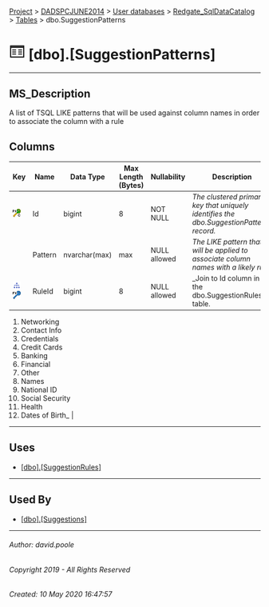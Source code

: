 #### 

[Project](../../../../readme.md) > [DADSPCJUNE2014](../../../readme.md) > [User databases](../../readme.md) > [Redgate_SqlDataCatalog](../readme.md) > [Tables](Tables.md) > dbo.SuggestionPatterns

# ![Tables](../../../../Images/Table32.png) [dbo].[SuggestionPatterns]

---

## <a name="#description"></a>MS_Description

A list of TSQL LIKE patterns that will be used against column names in order to associate the column with a rule

## <a name="#columns"></a>Columns

| Key | Name | Data Type | Max Length (Bytes) | Nullability | Description |
|---|---|---|---|---|---|
| [![Cluster Primary Key PK_SuggestionPatterns: Id](../../../../Images/pkcluster.png)](#indexes) | Id | bigint | 8 | NOT NULL | _The clustered primary key that uniquely identifies the dbo.SuggestionPatterns record._ |
|  | Pattern | nvarchar(max) | max | NULL allowed | _The LIKE pattern that will be applied to associate column names with a likely rule._ |
| [![Indexes IX_SuggestionPatterns_RuleId](../../../../Images/Index.png)](#indexes)[![Foreign Keys FK_SuggestionPatterns_SuggestionRules_RuleId: [dbo].[SuggestionRules].RuleId](../../../../Images/fk.png)](#foreignkeys) | RuleId | bigint | 8 | NULL allowed | _Join to Id column in the dbo.SuggestionRules table.
1. Networking
2. Contact Info
3. Credentials
4. Credit Cards
5. Banking
6. Financial
7. Other
8. Names
9. National ID
10. Social Security
11. Health
12. Dates of Birth_ |


---

## <a name="#uses"></a>Uses

* [[dbo].[SuggestionRules]](SuggestionRules.md)


---

## <a name="#usedby"></a>Used By

* [[dbo].[Suggestions]](Suggestions.md)


---

###### Author:  david.poole

###### Copyright 2019 - All Rights Reserved

###### Created: 10 May 2020 16:47:57

